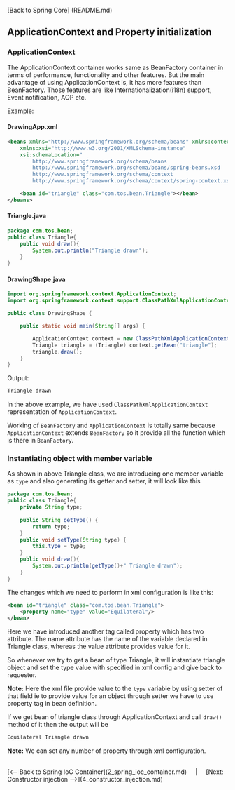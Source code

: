 [Back to Spring Core] (README.md)

## ApplicationContext and Property initialization


### ApplicationContext

The ApplicationContext container works same as BeanFactory container in terms of performance, functionality and other features. But the main advantage of using ApplicationContext is, it has more features than BeanFactory. Those features are like Internationalization(i18n) support, Event notification, AOP etc.


Example:

#### DrawingApp.xml

```xml
<beans xmlns="http://www.springframework.org/schema/beans" xmlns:context="http://www.springframework.org/schema/context"
	xmlns:xsi="http://www.w3.org/2001/XMLSchema-instance"
	xsi:schemaLocation="
        http://www.springframework.org/schema/beans
        http://www.springframework.org/schema/beans/spring-beans.xsd
        http://www.springframework.org/schema/context
        http://www.springframework.org/schema/context/spring-context.xsd">

    <bean id="triangle" class="com.tos.bean.Triangle"></bean>
</beans>    
```

#### Triangle.java

```java
package com.tos.bean;
public class Triangle{
    public void draw(){
        System.out.println("Triangle drawn");
    }
}
```
#### DrawingShape.java

```java 
import org.springframework.context.ApplicationContext;
import org.springframework.context.support.ClassPathXmlApplicationContext;

public class DrawingShape {

	public static void main(String[] args) {

        ApplicationContext context = new ClassPathXmlApplicationContext("DrawingApp.xml");
		Triangle triangle = (Triangle) context.getBean("triangle");
		triangle.draw();
	}
}
```

Output:

```java
Triangle drawn
```

In the above example, we have used `ClassPathXmlApplicationContext`  representation of `ApplicationContext`.

Working of `BeanFactory` and `ApplicationContext` is totally same because `ApplicationContext` extends `BeanFactory` so it provide all the function which is there in `BeanFactory`.


### Instantiating object with member variable

As shown in above Triangle class, we are introducing one member variable as `type` and also generating its getter and setter, it will look like this

```java
package com.tos.bean;
public class Triangle{
	private String type;
	
	public String getType() {
		return type;
	}
	public void setType(String type) {
		this.type = type;
	}
	public void draw(){
		System.out.println(getType()+" Triangle drawn");
	}
}
```

The changes which we need to perform in xml configuration is like this:

```xml
<bean id="triangle" class="com.tos.bean.Triangle">
    <property name="type" value="Equilateral"/>
</bean>
```

Here we have introduced another tag called property which has two attribute. The name attribute has the name of the variable declared in Triangle class, whereas the value attribute provides value for it.

So whenever we try to get a bean of type Triangle, it will instantiate triangle object and set the type value with specified in xml config and give back to requester.

**Note:** Here the xml file provide value to the `type` variable by using setter of that field ie to provide value for an object through setter we have to use property tag in bean definition.

If we get bean of triangle class through ApplicationContext and call `draw()` method of it then the output will be

```java
Equilateral Triangle drawn
```

**Note:** We can set any number of property through xml configuration.

<br>
[<-- Back to Spring IoC Container](2_spring_ioc_container.md) &nbsp;&nbsp;&nbsp;&nbsp;|&nbsp;&nbsp;&nbsp;&nbsp; [Next: Constructor injection -->](4_constructor_injection.md)
<br>
